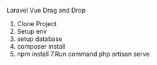 <p>Laravel Vue Drag and Drop</p>

1. Clone Project
2. Setup env
4. setup database
5. composer install
6. npm install
7.Run command php artisan serve
